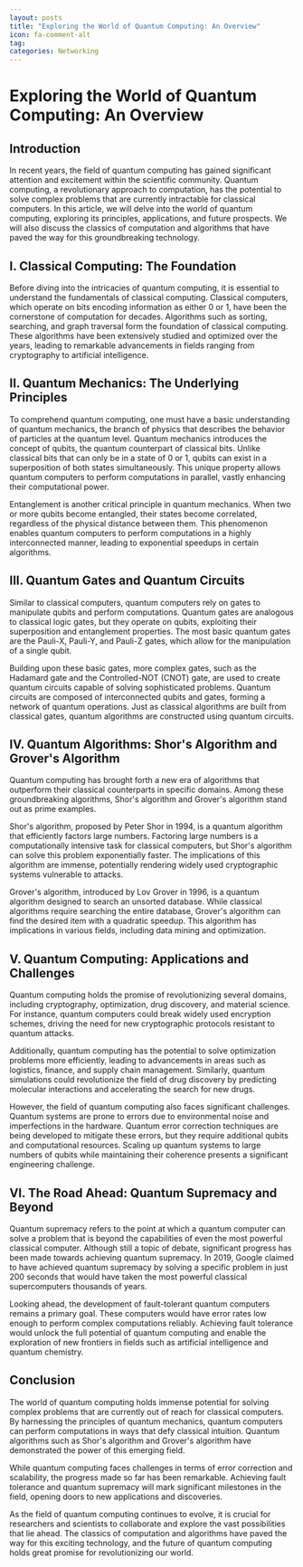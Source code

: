 ```yaml
---
layout: posts
title: "Exploring the World of Quantum Computing: An Overview"
icon: fa-comment-alt
tag:      
categories: Networking
---
```



# Exploring the World of Quantum Computing: An Overview

## Introduction

In recent years, the field of quantum computing has gained significant attention and excitement within the scientific community. Quantum computing, a revolutionary approach to computation, has the potential to solve complex problems that are currently intractable for classical computers. In this article, we will delve into the world of quantum computing, exploring its principles, applications, and future prospects. We will also discuss the classics of computation and algorithms that have paved the way for this groundbreaking technology.

## I. Classical Computing: The Foundation

Before diving into the intricacies of quantum computing, it is essential to understand the fundamentals of classical computing. Classical computers, which operate on bits encoding information as either 0 or 1, have been the cornerstone of computation for decades. Algorithms such as sorting, searching, and graph traversal form the foundation of classical computing. These algorithms have been extensively studied and optimized over the years, leading to remarkable advancements in fields ranging from cryptography to artificial intelligence.

## II. Quantum Mechanics: The Underlying Principles

To comprehend quantum computing, one must have a basic understanding of quantum mechanics, the branch of physics that describes the behavior of particles at the quantum level. Quantum mechanics introduces the concept of qubits, the quantum counterpart of classical bits. Unlike classical bits that can only be in a state of 0 or 1, qubits can exist in a superposition of both states simultaneously. This unique property allows quantum computers to perform computations in parallel, vastly enhancing their computational power.

Entanglement is another critical principle in quantum mechanics. When two or more qubits become entangled, their states become correlated, regardless of the physical distance between them. This phenomenon enables quantum computers to perform computations in a highly interconnected manner, leading to exponential speedups in certain algorithms.

## III. Quantum Gates and Quantum Circuits

Similar to classical computers, quantum computers rely on gates to manipulate qubits and perform computations. Quantum gates are analogous to classical logic gates, but they operate on qubits, exploiting their superposition and entanglement properties. The most basic quantum gates are the Pauli-X, Pauli-Y, and Pauli-Z gates, which allow for the manipulation of a single qubit.

Building upon these basic gates, more complex gates, such as the Hadamard gate and the Controlled-NOT (CNOT) gate, are used to create quantum circuits capable of solving sophisticated problems. Quantum circuits are composed of interconnected qubits and gates, forming a network of quantum operations. Just as classical algorithms are built from classical gates, quantum algorithms are constructed using quantum circuits.

## IV. Quantum Algorithms: Shor's Algorithm and Grover's Algorithm

Quantum computing has brought forth a new era of algorithms that outperform their classical counterparts in specific domains. Among these groundbreaking algorithms, Shor's algorithm and Grover's algorithm stand out as prime examples.

Shor's algorithm, proposed by Peter Shor in 1994, is a quantum algorithm that efficiently factors large numbers. Factoring large numbers is a computationally intensive task for classical computers, but Shor's algorithm can solve this problem exponentially faster. The implications of this algorithm are immense, potentially rendering widely used cryptographic systems vulnerable to attacks.

Grover's algorithm, introduced by Lov Grover in 1996, is a quantum algorithm designed to search an unsorted database. While classical algorithms require searching the entire database, Grover's algorithm can find the desired item with a quadratic speedup. This algorithm has implications in various fields, including data mining and optimization.

## V. Quantum Computing: Applications and Challenges

Quantum computing holds the promise of revolutionizing several domains, including cryptography, optimization, drug discovery, and material science. For instance, quantum computers could break widely used encryption schemes, driving the need for new cryptographic protocols resistant to quantum attacks.

Additionally, quantum computing has the potential to solve optimization problems more efficiently, leading to advancements in areas such as logistics, finance, and supply chain management. Similarly, quantum simulations could revolutionize the field of drug discovery by predicting molecular interactions and accelerating the search for new drugs.

However, the field of quantum computing also faces significant challenges. Quantum systems are prone to errors due to environmental noise and imperfections in the hardware. Quantum error correction techniques are being developed to mitigate these errors, but they require additional qubits and computational resources. Scaling up quantum systems to large numbers of qubits while maintaining their coherence presents a significant engineering challenge.

## VI. The Road Ahead: Quantum Supremacy and Beyond

Quantum supremacy refers to the point at which a quantum computer can solve a problem that is beyond the capabilities of even the most powerful classical computer. Although still a topic of debate, significant progress has been made towards achieving quantum supremacy. In 2019, Google claimed to have achieved quantum supremacy by solving a specific problem in just 200 seconds that would have taken the most powerful classical supercomputers thousands of years.

Looking ahead, the development of fault-tolerant quantum computers remains a primary goal. These computers would have error rates low enough to perform complex computations reliably. Achieving fault tolerance would unlock the full potential of quantum computing and enable the exploration of new frontiers in fields such as artificial intelligence and quantum chemistry.

## Conclusion

The world of quantum computing holds immense potential for solving complex problems that are currently out of reach for classical computers. By harnessing the principles of quantum mechanics, quantum computers can perform computations in ways that defy classical intuition. Quantum algorithms such as Shor's algorithm and Grover's algorithm have demonstrated the power of this emerging field.

While quantum computing faces challenges in terms of error correction and scalability, the progress made so far has been remarkable. Achieving fault tolerance and quantum supremacy will mark significant milestones in the field, opening doors to new applications and discoveries.

As the field of quantum computing continues to evolve, it is crucial for researchers and scientists to collaborate and explore the vast possibilities that lie ahead. The classics of computation and algorithms have paved the way for this exciting technology, and the future of quantum computing holds great promise for revolutionizing our world.